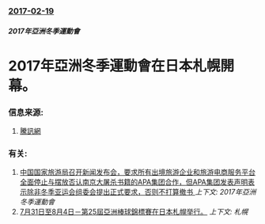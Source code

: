 ### [2017-02-19](/news/2017/02/19/index.md)

##### 2017年亞洲冬季運動會
# 2017年亞洲冬季運動會在日本札幌開幕。 




### 信息来源:

1. [騰訊網](http://sports.qq.com/a/20170219/034549.htm)

### 有关:

1. [中国国家旅游局召开新闻发布会，要求所有出境旅游企业和旅游电商服务平台全面停止与摆放否认南京大屠杀书籍的APA集团合作，但APA集团发表声明表示除非冬季亚运会组委会提出正式要求，否则不打算撤书 ](/news/2017/01/24/中国国家旅游局召开新闻发布会-要求所有出境旅游企业和旅游电商服务平台全面停止与摆放否认南京大屠杀书籍的APA集团合作-但.md) _上下文: 2017年亞洲冬季運動會_
2. [ 7月31日至8月4日－第25屆亞洲棒球錦標賽在日本札幌举行。](/news/2009/08/4/7月31日至8月4日-第25屆亞洲棒球錦標賽在日本札幌举行.md) _上下文: 札幌_
